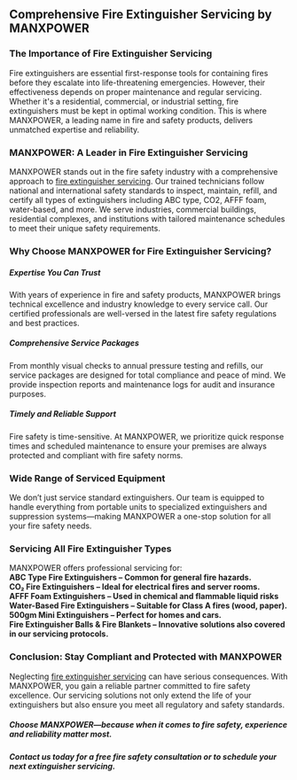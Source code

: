 <h2>Comprehensive Fire Extinguisher Servicing by MANXPOWER</h2>
<h3>The Importance of Fire Extinguisher Servicing</h3>
Fire extinguishers are essential first-response tools for containing fires before they escalate into life-threatening emergencies. However, their effectiveness depends on proper maintenance and regular servicing. Whether it's a residential, commercial, or industrial setting, fire extinguishers must be kept in optimal working condition. This is where MANXPOWER, a leading name in fire and safety products, delivers unmatched expertise and reliability.<br>
<h3>MANXPOWER: A Leader in Fire Extinguisher Servicing</h3>
MANXPOWER stands out in the fire safety industry with a comprehensive approach to <a href="https://manximpex.com/fire-extinguisher-2/" title=" fire extinguisher servicing" alt" fire extinguisher servicing" <a> fire extinguisher servicing</a>. Our trained technicians follow national and international safety standards to inspect, maintain, refill, and certify all types of extinguishers including ABC type, CO2, AFFF foam, water-based, and more. We serve industries, commercial buildings, residential complexes, and institutions with tailored maintenance schedules to meet their unique safety requirements.<br>
<h3>Why Choose MANXPOWER for Fire Extinguisher Servicing?</h3>
<h5> Expertise You Can Trust</h5>
With years of experience in fire and safety products, MANXPOWER brings technical excellence and industry knowledge to every service call. Our certified professionals are well-versed in the latest fire safety regulations and best practices.<br>
<h5>Comprehensive Service Packages</h5>
From monthly visual checks to annual pressure testing and refills, our service packages are designed for total compliance and peace of mind. We provide inspection reports and maintenance logs for audit and insurance purposes.<br>
<h5>Timely and Reliable Support</h5>
Fire safety is time-sensitive. At MANXPOWER, we prioritize quick response times and scheduled maintenance to ensure your premises are always protected and compliant with fire safety norms.<br>
<h3>Wide Range of Serviced Equipment</h3>
We don’t just service standard extinguishers. Our team is equipped to handle everything from portable units to specialized extinguishers and suppression systems—making MANXPOWER a one-stop solution for all your fire safety needs.<br>
<h3>Servicing All Fire Extinguisher Types</h3>
MANXPOWER offers professional servicing for:<br>
<b>ABC Type Fire Extinguishers – Common for general fire hazards.</b><br>
<b>CO₂ Fire Extinguishers – Ideal for electrical fires and server rooms.</b><br>
<b>AFFF Foam Extinguishers – Used in chemical and flammable liquid risks</b><br>
<b>Water-Based Fire Extinguishers – Suitable for Class A fires (wood, paper).</b><br>
<b>500gm Mini Extinguishers – Perfect for homes and cars.</b><br>
<b>Fire Extinguisher Balls & Fire Blankets – Innovative solutions also covered in our servicing protocols.</b><br>
<h3>Conclusion: Stay Compliant and Protected with MANXPOWER</h3>
Neglecting <a href="https://manximpex.com/fire-extinguisher-2/" title=" fire extinguisher servicing" alt" fire extinguisher servicing" <a> fire extinguisher servicing</a> can have serious consequences. With MANXPOWER, you gain a reliable partner committed to fire safety excellence. Our servicing solutions not only extend the life of your extinguishers but also ensure you meet all regulatory and safety standards.<br>
<h5>Choose MANXPOWER—because when it comes to fire safety, experience and reliability matter most.</h5>
<h5>Contact us today for a free fire safety consultation or to schedule your next extinguisher servicing.</h5>

